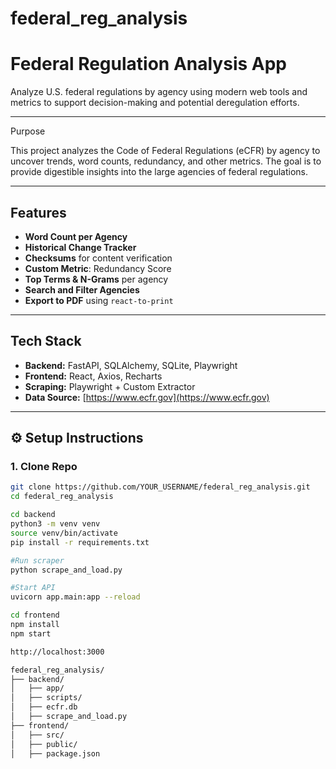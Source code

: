 # federal_reg_analysis
# Federal Regulation Analysis App

Analyze U.S. federal regulations by agency using modern web tools and metrics to support decision-making and potential deregulation efforts.

---

Purpose

This project analyzes the Code of Federal Regulations (eCFR) by agency to uncover trends, word counts, redundancy, and other metrics. The goal is to provide digestible insights into the large agencies of federal regulations.

---

## Features

- **Word Count per Agency**
- **Historical Change Tracker**
- **Checksums** for content verification
- **Custom Metric**: Redundancy Score
- **Top Terms & N-Grams** per agency
- **Search and Filter Agencies**
- **Export to PDF** using `react-to-print`

---

## Tech Stack

- **Backend:** FastAPI, SQLAlchemy, SQLite, Playwright
- **Frontend:** React, Axios, Recharts
- **Scraping:** Playwright + Custom Extractor
- **Data Source:** [https://www.ecfr.gov](https://www.ecfr.gov)

---

## ⚙️ Setup Instructions

### 1. Clone Repo
```bash
git clone https://github.com/YOUR_USERNAME/federal_reg_analysis.git
cd federal_reg_analysis

cd backend
python3 -m venv venv
source venv/bin/activate
pip install -r requirements.txt

#Run scraper 
python scrape_and_load.py

#Start API
uvicorn app.main:app --reload

cd frontend
npm install
npm start

http://localhost:3000

federal_reg_analysis/
├── backend/
│   ├── app/
│   ├── scripts/
│   ├── ecfr.db
│   ├── scrape_and_load.py
├── frontend/
│   ├── src/
│   ├── public/
│   ├── package.json

